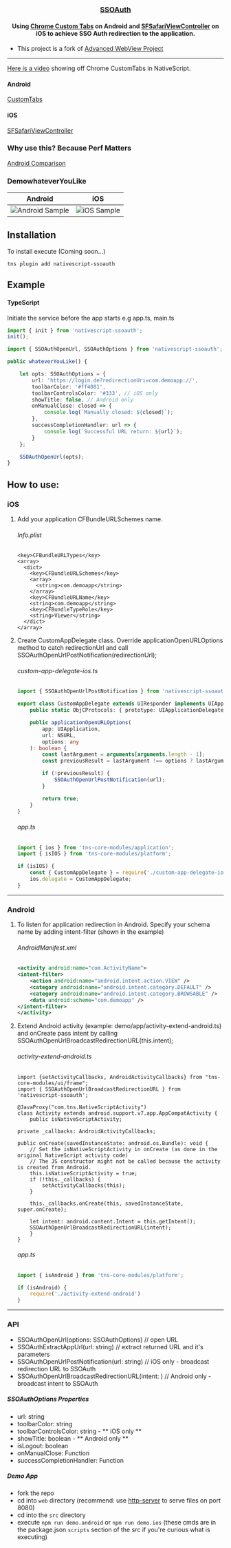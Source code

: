 <a align="center" href="https://www.npmjs.com/package/nativescript-ssoauth">
    <h3 align="center">SSOAuth</h3>
</a>
<h4 align="center">
Using <a href="https://developer.chrome.com/multidevice/android/customtabs#whatarethey">Chrome Custom Tabs</a> on Android and <a href="https://developer.apple.com/reference/safariservices/sfsafariviewcontroller?language=objc">SFSafariViewController</a> on iOS to achieve SSO Auth redirection to the application.
</h4>

* This project is a fork of [Advanced WebView Project](https://www.npmjs.com/package/nativescript-advanced-webview)

----------

[Here is a video](https://youtu.be/LVseK_CZp5g) showing off Chrome CustomTabs in NativeScript.

#### Android

[CustomTabs](https://developer.android.com/reference/android/support/customtabs/package-summary.html)

#### iOS

[SFSafariViewController](https://developer.apple.com/reference/safariservices/sfsafariviewcontroller?language=objc)

### Why use this? Because Perf Matters

[Android Comparison](https://developer.chrome.com/multidevice/images/customtab/performance.gif)

### DemowhateverYouLike

| Android                                   | iOS                                             |
| ----------------------------------------- | ----------------------------------------------- |
| ![Android Sample](screens/_chromeTabs.gif) | ![iOS Sample](screens/_safariViewController.gif) |

## Installation

To install execute (Coming soon...)

```
tns plugin add nativescript-ssoauth
```

## Example

#### TypeScript

Initiate the service before the app starts e.g app.ts, main.ts

```typescript
import { init } from 'nativescript-ssoauth';
init();
```

```typescript
import { SSOAuthOpenUrl, SSOAuthOptions } from 'nativescript-ssoauth';

public whateverYouLike() {

    let opts: SSOAuthOptions = {
        url: 'https://login.de?redirectionUri=com.demoapp://',
        toolbarColor: '#ff4081',
        toolbarControlsColor: '#333', // iOS only
        showTitle: false, // Android only
        onManualClose: closed => {
            console.log(`Manually closed: ${closed}`);
        },
        successCompletionHandler: url => {
            console.log(`Successful URL return: ${url}`);
        }
    };

    SSOAuthOpenUrl(opts);
}
```

How to use:
---------------

### iOS

1. Add your application CFBundleURLSchemes name.
    ###### Info.plist
    ```
    <key>CFBundleURLTypes</key>
    <array>
      <dict>
        <key>CFBundleURLSchemes</key>
        <array>
          <string>com.demoapp</string>
        </array>
        <key>CFBundleURLName</key>
        <string>com.demoapp</string>
        <key>CFBundleTypeRole</key>
        <string>Viewer</string>
      </dict>
    </array>
    ```
2. Create CustomAppDelegate class. Override applicationOpenURLOptions method to catch redirectionUrl and call SSOAuthOpenUrlPostNotification(redirectionUrl);

    ###### custom-app-delegate-ios.ts
    ```typescript
    import { SSOAuthOpenUrlPostNotification } from 'nativescript-ssoauth';
    
    export class CustomAppDelegate extends UIResponder implements UIApplicationDelegate {
        public static ObjCProtocols: { prototype: UIApplicationDelegate }[] = [UIApplicationDelegate]; // tslint:disable-line:variable-name
    
        public applicationOpenURLOptions(
            app: UIApplication,
            url: NSURL,
            options: any
        ): boolean {
            const lastArgument = arguments[arguments.length - 1];
            const previousResult = lastArgument !== options ? lastArgument : undefined;
    
            if (!previousResult) {
                SSOAuthOpenUrlPostNotification(url);
            }
    
            return true;
        }
    }
    ```

    ###### app.ts
    ```typescript
    import { ios } from 'tns-core-modules/application';
    import { isIOS } from 'tns-core-modules/platform';
    
    if (isIOS) {
        const { CustomAppDelegate } = require('./custom-app-delegate-ios'); // tslint:disable-line
        ios.delegate = CustomAppDelegate;
    }
    ```

------------------------------------------------------------

### Android

1. To listen for application redirection in Android. Specify your schema name by adding intent-filter (shown in the example)

    ###### AndroidManifest.xml

    ```xml
    <activity android:name="com.ActivityName">
    <intent-filter>
        <action android:name="android.intent.action.VIEW" />
        <category android:name="android.intent.category.DEFAULT" />
        <category android:name="android.intent.category.BROWSABLE" />
        <data android:scheme="com.demoapp" />
    </intent-filter>
    </activity>
    ```
2. Extend Android activity (example: demo/app/activity-extend-android.ts) and onCreate pass intent by calling SSOAuthOpenUrlBroadcastRedirectionURL(this.intent);

    ###### activity-extend-android.ts

    ```
    import {setActivityCallbacks, AndroidActivityCallbacks} from "tns-core-modules/ui/frame";
    import { SSOAuthOpenUrlBroadcastRedirectionURL } from 'nativescript-ssoauth';

    @JavaProxy("com.tns.NativeScriptActivity")
    class Activity extends android.support.v7.app.AppCompatActivity {
        public isNativeScriptActivity;

	private _callbacks: AndroidActivityCallbacks;
	
    public onCreate(savedInstanceState: android.os.Bundle): void {
        // Set the isNativeScriptActivity in onCreate (as done in the original NativeScript activity code)
        // The JS constructor might not be called because the activity is created from Android.
        this.isNativeScriptActivity = true;
        if (!this._callbacks) {
            setActivityCallbacks(this);
        }

        this._callbacks.onCreate(this, savedInstanceState, super.onCreate);

        let intent: android.content.Intent = this.getIntent();
        SSOAuthOpenUrlBroadcastRedirectionURL(intent);
        }
    }
    ```
    
    ###### app.ts
    ```typescript
    import { isAndroid } from 'tns-core-modules/platform';
    
    if (isAndroid) {
        require('./activity-extend-android')
    }
    ```
---------------------

### API

- SSOAuthOpenUrl(options: SSOAuthOptions) // open URL
- SSOAuthExtractAppUrl(url: string) // extract returned URL and it's parameters
- SSOAuthOpenUrlPostNotification(url: string) // iOS only - broadcast redirection URL to SSOAuth
- SSOAuthOpenUrlBroadcastRedirectionURL(intent: ) // Android only - broadcast intent to SSOAuth

##### SSOAuthOptions Properties

- url: string
- toolbarColor: string
- toolbarControlsColor: string - ** iOS only **
- showTitle: boolean - ** Android only **
- isLogout: boolean
- onManualClose: Function
- successCompletionHandler: Function

##### Demo App

- fork the repo
- cd into `web` directory (recommend: use [http-server](https://www.npmjs.com/package/http-server) to serve files on port 8080)
- cd into the `src` directory
- execute `npm run demo.android` or `npm run demo.ios` (these cmds are in the package.json `scripts` section of the src if you're curious what is executing)
